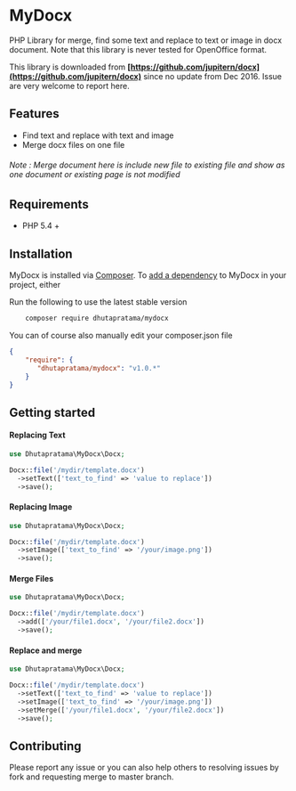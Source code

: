 # MyDocx

PHP Library for merge, find some text and replace to text or image in docx document. Note that this library is never tested for OpenOffice format.

This library is downloaded from **[https://github.com/jupitern/docx](https://github.com/jupitern/docx)** since no update from Dec 2016. Issue are very welcome to report here.

## Features

- Find text and replace with text and image
- Merge docx files on one file
###### Note : Merge document here is include new file to existing file and show as one document or existing page is not modified

## Requirements

 - PHP 5.4 +

## Installation

MyDocx is installed via [Composer](https://getcomposer.org/).
To [add a dependency](https://getcomposer.org/doc/04-schema.md#package-links) to MyDocx in your project, either

Run the following to use the latest stable version
```sh
    composer require dhutapratama/mydocx
```

You can of course also manually edit your composer.json file
```json
{
    "require": {
       "dhutapratama/mydocx": "v1.0.*"
    }
}
```

## Getting started
#### Replacing Text
```php
use Dhutapratama\MyDocx\Docx;

Docx::file('/mydir/template.docx')
  ->setText(['text_to_find' => 'value to replace'])
  ->save();
```
#### Replacing Image
```php 
use Dhutapratama\MyDocx\Docx;

Docx::file('/mydir/template.docx')
  ->setImage(['text_to_find' => '/your/image.png'])
  ->save();
```

#### Merge Files
```php 
use Dhutapratama\MyDocx\Docx;

Docx::file('/mydir/template.docx')
  ->add(['/your/file1.docx', '/your/file2.docx'])
  ->save();
```

#### Replace and merge
```php
use Dhutapratama\MyDocx\Docx;

Docx::file('/mydir/template.docx')
  ->setText(['text_to_find' => 'value to replace'])
  ->setImage(['text_to_find' => '/your/image.png'])
  ->setMerge(['/your/file1.docx', '/your/file2.docx'])
  ->save();
```

## Contributing

Please report any issue or you can also help others to resolving issues by fork and requesting merge to master branch.